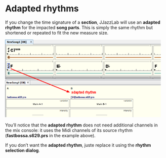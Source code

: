 # Adapted rhythms

If you change the time signature of a **section**, JJazzLab will use an **adapted rhythm** for the impacted **song parts**. This is simply the same rhythm but shortened or repeated to fit the new measure size.

![](../.gitbook/assets/AdaptedRhythmExample.png)

You’ll notice that the **adapted rhythm** does not need additional channels in the mix console: it uses the Midi channels of its source rhythm (**fastbossa.s629.prs** in the example above).

If you don’t want the **adapted rhythm**, juste replace it using the **rhythm selection dialog**.

